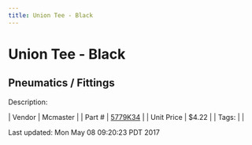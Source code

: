 ```yaml
---
title: Union Tee - Black
---
```


# Union Tee - Black
## Pneumatics / Fittings
Description: 	 

| Vendor | Mcmaster | 
| Part # | [5779K34](https://www.mcmaster.com/#5779K34) | 
| Unit Price | $4.22 | 
| Tags: |  | 

Last updated: Mon May 08 09:20:23 PDT 2017